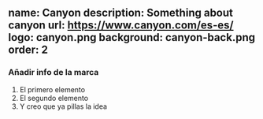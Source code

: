 name: Canyon
description: Something about canyon
url: https://www.canyon.com/es-es/
logo: canyon.png
background: canyon-back.png
order: 2
----
### Añadir info de la marca

1. El primero elemento
2. El segundo elemento
3. Y creo que ya pillas la idea

